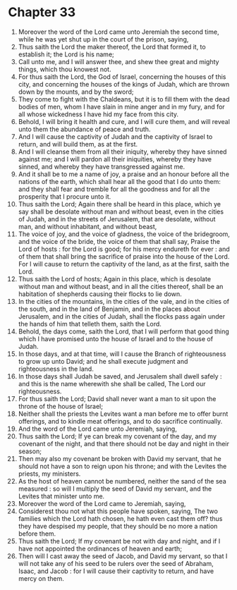 # Chapter 33

1. Moreover the word of the Lord came unto Jeremiah the second time, while he was yet shut up in the court of the prison, saying,
2. Thus saith the Lord the maker thereof, the Lord that formed it, to establish it; the Lord is his name;
3. Call unto me, and I will answer thee, and shew thee great and mighty things, which thou knowest not.
4. For thus saith the Lord, the God of Israel, concerning the houses of this city, and concerning the houses of the kings of Judah, which are thrown down by the mounts, and by the sword;
5. They come to fight with the Chaldeans, but it is to fill them with the dead bodies of men, whom I have slain in mine anger and in my fury, and for all whose wickedness I have hid my face from this city.
6. Behold, I will bring it health and cure, and I will cure them, and will reveal unto them the abundance of peace and truth.
7. And I will cause the captivity of Judah and the captivity of Israel to return, and will build them, as at the first.
8. And I will cleanse them from all their iniquity, whereby they have sinned against me; and I will pardon all their iniquities, whereby they have sinned, and whereby they have transgressed against me.
9. And it shall be to me a name of joy, a praise and an honour before all the nations of the earth, which shall hear all the good that I do unto them: and they shall fear and tremble for all the goodness and for all the prosperity that I procure unto it.
10. Thus saith the Lord; Again there shall be heard in this place, which ye say shall be desolate without man and without beast, even in the cities of Judah, and in the streets of Jerusalem, that are desolate, without man, and without inhabitant, and without beast,
11. The voice of joy, and the voice of gladness, the voice of the bridegroom, and the voice of the bride, the voice of them that shall say, Praise the Lord of hosts : for the Lord is good; for his mercy endureth for ever : and of them that shall bring the sacrifice of praise into the house of the Lord. For I will cause to return the captivity of the land, as at the first, saith the Lord.
12. Thus saith the Lord of hosts; Again in this place, which is desolate without man and without beast, and in all the cities thereof, shall be an habitation of shepherds causing their flocks to lie down.
13. In the cities of the mountains, in the cities of the vale, and in the cities of the south, and in the land of Benjamin, and in the places about Jerusalem, and in the cities of Judah, shall the flocks pass again under the hands of him that telleth them, saith the Lord.
14. Behold, the days come, saith the Lord, that I will perform that good thing which I have promised unto the house of Israel and to the house of Judah.
15. In those days, and at that time, will I cause the Branch of righteousness to grow up unto David; and he shall execute judgment and righteousness in the land.
16. In those days shall Judah be saved, and Jerusalem shall dwell safely : and this is the name wherewith she shall be called, The Lord our righteousness.
17. For thus saith the Lord; David shall never want a man to sit upon the throne of the house of Israel;
18. Neither shall the priests the Levites want a man before me to offer burnt offerings, and to kindle meat offerings, and to do sacrifice continually.
19. And the word of the Lord came unto Jeremiah, saying,
20. Thus saith the Lord; If ye can break my covenant of the day, and my covenant of the night, and that there should not be day and night in their season;
21. Then may also my covenant be broken with David my servant, that he should not have a son to reign upon his throne; and with the Levites the priests, my ministers.
22. As the host of heaven cannot be numbered, neither the sand of the sea measured : so will I multiply the seed of David my servant, and the Levites that minister unto me.
23. Moreover the word of the Lord came to Jeremiah, saying,
24. Considerest thou not what this people have spoken, saying, The two families which the Lord hath chosen, he hath even cast them off? thus they have despised my people, that they should be no more a nation before them.
25. Thus saith the Lord; If my covenant be not with day and night, and if I have not appointed the ordinances of heaven and earth;
26. Then will I cast away the seed of Jacob, and David my servant, so that I will not take any of his seed to be rulers over the seed of Abraham, Isaac, and Jacob : for I will cause their captivity to return, and have mercy on them.

